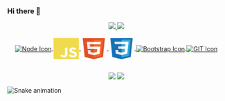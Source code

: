 ### Hi there 👋

<div align="center">
  <a href="https://github.com/cayke1">
  <img height="180em" src="https://github-readme-stats.vercel.app/api?username=cayke1&show_icons=true&theme=dracula&include_all_commits=true&count_private=true"/>
  <img height="180em" src="https://github-readme-stats.vercel.app/api/top-langs/?username=cayke1&layout=compact&langs_count=7&theme=dracula"/>
</div>
  
<div align="center" style="display: inline_block"><br>
  <img align="center" alt="Node Icon" height="50" width="60" src="https://cdn.jsdelivr.net/gh/devicons/devicon/icons/nodejs/nodejs-original.svg" />
  <img align="center" alt="Js Icon" height="50" width="60" src="https://raw.githubusercontent.com/devicons/devicon/master/icons/javascript/javascript-plain.svg">
  <img align="center" alt="HTML Icon" height="50" width="60" src="https://raw.githubusercontent.com/devicons/devicon/master/icons/html5/html5-original.svg">
  <img align="center" alt="CSS Icon" height="50" width="60" src="https://raw.githubusercontent.com/devicons/devicon/master/icons/css3/css3-original.svg">
  <img align="center" alt="Bootstrap Icon" heigth="50" width="60"src="https://cdn.jsdelivr.net/gh/devicons/devicon/icons/bootstrap/bootstrap-plain-wordmark.svg" />
  <img align="center" alt="GIT Icon" height="50" width="60" src="https://cdn.jsdelivr.net/gh/devicons/devicon/icons/git/git-plain-wordmark.svg" />
</div>
  
  ##
  
  <div align="center">
  <a href = "mailto:contato.cayke@gmail.com"><img src="https://img.shields.io/badge/-Gmail-%23333?style=for-the-badge&logo=gmail&logoColor=white" target="_blank"></a>
  <a href="https://www.linkedin.com/in/cayke-veras-961a031b7/" target="_blank"><img src="https://img.shields.io/badge/-LinkedIn-%230077B5?style=for-the-badge&logo=linkedin&logoColor=white" target="_blank"></a> 
  </div>
  

  ![Snake animation](https://github.com/cayke1/cayke1/blob/output/github-contribution-grid-snake.svg)
  
